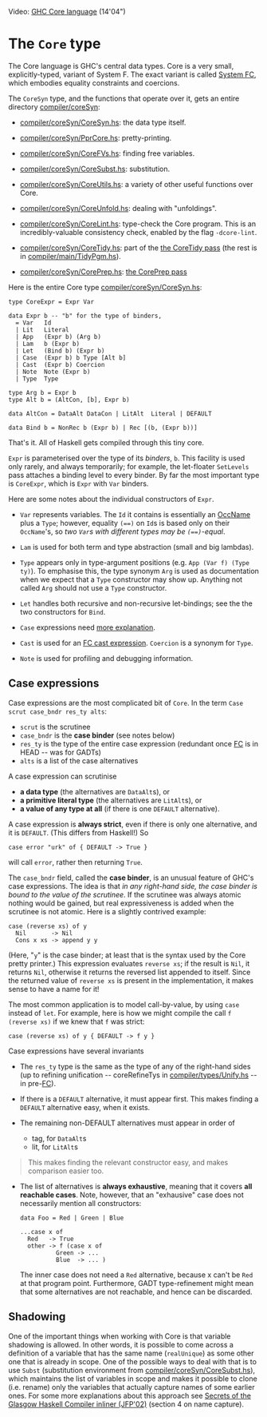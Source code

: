 
Video: [ GHC Core language](http://www.youtube.com/watch?v=EQA69dvkQIk&list=PLBkRCigjPwyeCSD_DFxpd246YIF7_RDDI) (14'04")

# The `Core` type


The Core language is GHC's central data types.  Core is a very small, explicitly-typed, variant of System F.  The exact variant is called [System FC](commentary/compiler/fc), which embodies equality constraints and coercions.


The `CoreSyn` type, and the functions that operate over it, gets an entire directory [compiler/coreSyn](/trac/ghc/browser/ghc/compiler/coreSyn):

- [compiler/coreSyn/CoreSyn.hs](/trac/ghc/browser/ghc/compiler/coreSyn/CoreSyn.hs): the data type itself.

- [compiler/coreSyn/PprCore.hs](/trac/ghc/browser/ghc/compiler/coreSyn/PprCore.hs): pretty-printing.
- [compiler/coreSyn/CoreFVs.hs](/trac/ghc/browser/ghc/compiler/coreSyn/CoreFVs.hs): finding free variables.
- [compiler/coreSyn/CoreSubst.hs](/trac/ghc/browser/ghc/compiler/coreSyn/CoreSubst.hs): substitution.
- [compiler/coreSyn/CoreUtils.hs](/trac/ghc/browser/ghc/compiler/coreSyn/CoreUtils.hs): a variety of other useful functions over Core.

- [compiler/coreSyn/CoreUnfold.hs](/trac/ghc/browser/ghc/compiler/coreSyn/CoreUnfold.hs): dealing with "unfoldings".

- [compiler/coreSyn/CoreLint.hs](/trac/ghc/browser/ghc/compiler/coreSyn/CoreLint.hs): type-check the Core program. This is an incredibly-valuable consistency check, enabled by the flag `-dcore-lint`.

- [compiler/coreSyn/CoreTidy.hs](/trac/ghc/browser/ghc/compiler/coreSyn/CoreTidy.hs): part of the [the CoreTidy pass](commentary/compiler/hsc-main) (the rest is in [compiler/main/TidyPgm.hs](/trac/ghc/browser/ghc/compiler/main/TidyPgm.hs)).
- [compiler/coreSyn/CorePrep.hs](/trac/ghc/browser/ghc/compiler/coreSyn/CorePrep.hs): [the CorePrep pass](commentary/compiler/hsc-main)


Here is the entire Core type [compiler/coreSyn/CoreSyn.hs](/trac/ghc/browser/ghc/compiler/coreSyn/CoreSyn.hs):

```wiki
type CoreExpr = Expr Var

data Expr b	-- "b" for the type of binders, 
  = Var	  Id
  | Lit   Literal
  | App   (Expr b) (Arg b)
  | Lam   b (Expr b)
  | Let   (Bind b) (Expr b)
  | Case  (Expr b) b Type [Alt b]
  | Cast  (Expr b) Coercion
  | Note  Note (Expr b)
  | Type  Type

type Arg b = Expr b
type Alt b = (AltCon, [b], Expr b)

data AltCon = DataAlt DataCon | LitAlt  Literal | DEFAULT

data Bind b = NonRec b (Expr b) | Rec [(b, (Expr b))]
```


That's it.  All of Haskell gets compiled through this tiny core.

`Expr` is parameterised over the type of its *binders*, `b`.  This facility is used only rarely, and always temporarily; for example, the let-floater `SetLevels` pass attaches a binding level to every binder.  By far the most important type is `CoreExpr`, which is `Expr` with `Var` binders.


Here are some notes about the individual constructors of `Expr`.

- `Var` represents variables.  The `Id` it contains is essentially an [OccName](commentary/compiler/rdr-name-type#the-occname-type) plus a `Type`; however, equality `(==)` on `Id`s is based only on their `OccName`'s, so *two `Var`s with different types may be `(==)`-equal*.

- `Lam` is used for both term and type abstraction (small and big lambdas).

- `Type` appears only in type-argument positions (e.g. `App (Var f) (Type ty)`).  To emphasise this, the type synonym `Arg` is used as documentation when we expect that a `Type` constructor may show up.  Anything not called `Arg` should not use a `Type` constructor.

- `Let` handles both recursive and non-recursive let-bindings; see the the two constructors for `Bind`.

- `Case` expressions need [more explanation](commentary/compiler/core-syn-type#case-expressions).

- `Cast` is used for an [FC cast expression](commentary/compiler/fc).  `Coercion` is a synonym for `Type`.

- `Note` is used for profiling and debugging information.

## Case expressions


Case expressions are the most complicated bit of `Core`.  In the term `Case scrut case_bndr res_ty alts`:

- `scrut` is the scrutinee
- `case_bndr` is the **case binder** (see notes below)
- `res_ty` is the type of the entire case expression (redundant once [FC](commentary/compiler/fc) is in HEAD -- was for GADTs)
- `alts` is a list of the case alternatives


A case expression can scrutinise 

- **a data type** (the alternatives are `DataAlt`s), or 
- **a primitive literal type** (the alternatives are `LitAlt`s), or 
- **a value of any type at all** (if there is one `DEFAULT` alternative).


A case expression is **always strict**, even if there is only one alternative, and it is `DEFAULT`.  (This differs from Haskell!)  So

```wiki
case error "urk" of { DEFAULT -> True }
```


will call `error`, rather then returning `True`.


The `case_bndr` field, called the **case binder**, is an unusual feature of GHC's case expressions.
The idea is that *in any right-hand side, the case binder is bound to the value of the scrutinee*. If the
scrutinee was always atomic nothing would be gained, but real expressiveness is added when the scrutinee is not atomic.
Here is a slightly contrived example:

```wiki
case (reverse xs) of y 
  Nil       -> Nil
  Cons x xs -> append y y
```


(Here, "`y`" is the case binder; at least that is the syntax used by the Core pretty printer.)
This expression evaluates `reverse xs`; if the result is `Nil`, it returns
`Nil`, otherwise it returns the reversed list appended to itself.  Since
the returned value of `reverse xs` is present in the implementation, it makes
sense to have a name for it!


The most common application is to model call-by-value, 
by using `case` instead of `let`. For example, here is how we might compile
the call `f (reverse xs)` if we knew that `f` was strict:

```wiki
case (reverse xs) of y { DEFAULT -> f y }
```


Case expressions have several invariants

- The `res_ty` type is the same as the type of any of the right-hand sides (up to refining unification -- coreRefineTys in [compiler/types/Unify.hs](/trac/ghc/browser/ghc/compiler/types/Unify.hs) -- in pre-[FC](commentary/compiler/fc)).

- If there is a `DEFAULT` alternative, it must appear first.  This makes finding a `DEFAULT` alternative easy, when it exists.

- The remaining non-DEFAULT alternatives must appear in order of

  - tag, for `DataAlt`s
  - lit, for `LitAlt`s

>
> This makes finding the relevant constructor easy, and makes comparison easier too.

- The list of alternatives is **always exhaustive**, meaning that it covers **all reachable cases**.  Note, however, that an "exhausive" case does not necessarily mention all constructors:

  ```wiki
  data Foo = Red | Green | Blue

  ...case x of 
  	Red   -> True
  	other -> f (case x of 
  			Green -> ...
  			Blue  -> ... )
  ```

  The inner case does not need a `Red` alternative, because x can't be `Red` at that program point. Furthermore, GADT type-refinement might mean that some alternatives are not reachable, and hence can be discarded.  

## Shadowing


One of the important things when working with Core is that variable shadowing is
allowed. In other words, it is possible to come across a definition of a
variable that has the same name (`realUnique`) as some other one that is
already in scope. One of the possible ways to deal with that is to
use `Subst` (substitution environment from
[compiler/coreSyn/CoreSubst.hs](/trac/ghc/browser/ghc/compiler/coreSyn/CoreSubst.hs)), which maintains the list of
variables in scope and makes it possible to clone (i.e. rename) only the
variables that actually capture names of some earlier ones. For some more
explanations about this approach see 
[ Secrets of the Glasgow Haskell Compiler inliner (JFP'02)](http://research.microsoft.com/%7Esimonpj/Papers/inlining/index.htm)
(section 4 on name capture).
